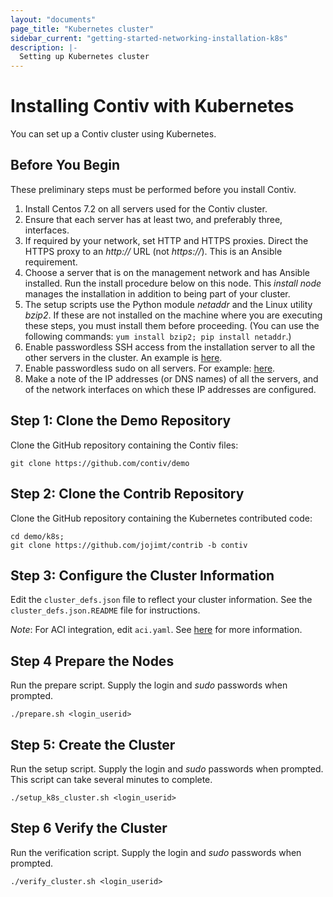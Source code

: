 ```yaml
---
layout: "documents"
page_title: "Kubernetes cluster"
sidebar_current: "getting-started-networking-installation-k8s"
description: |-
  Setting up Kubernetes cluster
---
```


# Installing Contiv with Kubernetes

You can set up a Contiv cluster using Kubernetes. 

## Before You Begin

These preliminary steps must be performed before you install Contiv.

1. Install Centos 7.2 on all servers used for the Contiv cluster.
2. Ensure that each server has at least two, and preferably three, interfaces.
3. If required by your network, set HTTP and HTTPS proxies. Direct the HTTPS proxy to an *http://* URL (not *https://*). This is an Ansible requirement.
4. Choose a server that is on the management network and has Ansible installed. Run the install procedure below on this node. This *install node* manages the installation in addition to being part of your cluster.
5. The setup scripts use the Python module *netaddr* and the Linux utility *bzip2*. If these are not installed on the machine where you are executing these steps, you must install them before proceeding. (You can use the following commands: `yum install bzip2; pip install netaddr`.)
5. Enable passwordless SSH access from the installation server to all the other servers in the cluster. 
An example is [here](http://www.linuxproblem.org/art_9.html).
6. Enable passwordless sudo on all servers.  For example:
[here](http://askubuntu.com/questions/192050/how-to-run-sudo-command-with-no-password).
7. Make a note of the IP addresses (or DNS names) of all the servers, and of the network
interfaces on which these IP addresses are configured.

## Step 1: Clone the Demo Repository

Clone the GitHub repository containing the Contiv files:  

```
git clone https://github.com/contiv/demo
```

## Step 2: Clone the Contrib Repository

Clone the GitHub repository containing the Kubernetes contributed code:

```
cd demo/k8s;
git clone https://github.com/jojimt/contrib -b contiv
```

## Step 3: Configure the Cluster Information
Edit the `cluster_defs.json` file to reflect your cluster information. 
See the `cluster_defs.json.README` file for instructions.

*Note*: For ACI integration, edit `aci.yaml`. See [here](aci.html) for more information.

## Step 4 Prepare the Nodes
Run the prepare script. Supply the login and *sudo* passwords when prompted.

```
./prepare.sh <login_userid>
```

## Step 5: Create the Cluster
Run the setup script. Supply the login and *sudo* passwords when prompted.
This script can take several minutes to complete.

```
./setup_k8s_cluster.sh <login_userid>
```

## Step 6 Verify the Cluster
Run the verification script. Supply the login and *sudo* passwords when prompted.

```
./verify_cluster.sh <login_userid>
```
